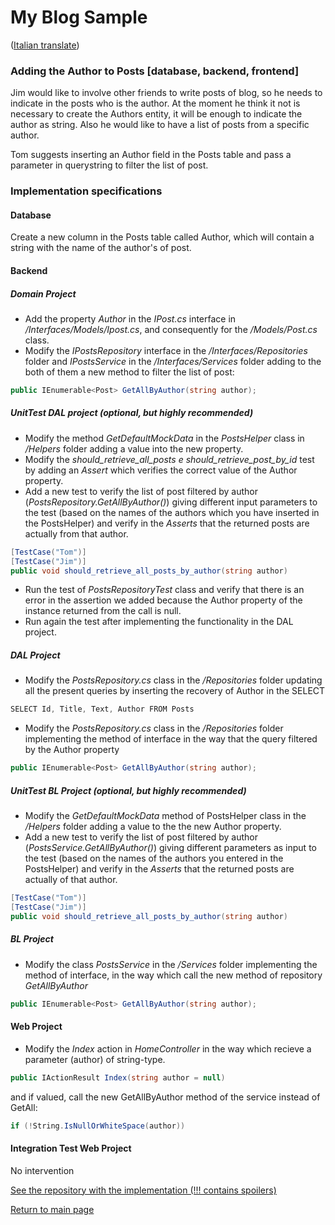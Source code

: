 # My Blog Sample
([Italian translate](PostAuthor_IT.md))  

### Adding the Author to Posts [database, backend, frontend]

Jim would like to involve other friends to write posts of blog, so he needs to indicate in the posts who is the author. At the moment he think it not is necessary to create the Authors entity, it will be enough to indicate the author as string.
Also he would like to have a list of posts from a specific author.

Tom suggests inserting an Author field in the Posts table and pass a parameter in querystring to filter the list of post.

### Implementation specifications

#### Database

Create a new column in the Posts table called Author, which will contain a string with the name of the author's of post.

#### Backend

##### Domain Project

- Add the property *Author* in the *IPost.cs* interface in */Interfaces/Models/Ipost.cs*, and consequently for the */Models/Post.cs* class.
- Modify the *IPostsRepository* interface in the */Interfaces/Repositories* folder and *IPostsService* in the */Interfaces/Services* folder adding to the both of them a new method to filter the list of post:

```csharp
public IEnumerable<Post> GetAllByAuthor(string author);
```

##### UnitTest DAL project (optional, but highly recommended)

- Modify the method *GetDefaultMockData* in the *PostsHelper* class in */Helpers* folder adding a value into the new property.
- Modify the *should_retrieve_all_posts e should_retrieve_post_by_id* test by adding an *Assert* which verifies the correct value of the Author property.
- Add a new test to verify the list of post filtered by author (*PostsRepository.GetAllByAuthor()*) giving different input parameters to the test (based on the names of the authors which you have inserted in the PostsHelper) and verify in the *Asserts* that the returned posts are actually from that author.

```csharp
[TestCase("Tom")]
[TestCase("Jim")]
public void should_retrieve_all_posts_by_author(string author)
```
- Run the test of *PostsRepositoryTest* class and verify that there is an error in the assertion we added because the Author property of the instance returned from the call is null.
- Run again the test after implementing the functionality in the DAL project.

##### DAL Project

- Modify the *PostsRepository.cs* class in the */Repositories* folder updating all the present queries by inserting the recovery of Author in the SELECT

```csharp
SELECT Id, Title, Text, Author FROM Posts
```

- Modify the *PostsRepository.cs* class in the */Repositories* folder implementing the method of interface in the way that the query filtered by the Author property

```csharp
public IEnumerable<Post> GetAllByAuthor(string author);
```

##### UnitTest BL Project (optional, but highly recommended)

- Modify the *GetDefaultMockData* method of PostsHelper class in the */Helpers* folder adding a value to the the new Author property.
- Add a new test to verify the list of post filtered by author (*PostsService.GetAllByAuthor()*) giving different parameters as input to the test (based on the names of the authors you entered in the PostsHelper) and verify in the *Asserts* that the returned posts are actually of that author.

```csharp
[TestCase("Tom")]
[TestCase("Jim")]
public void should_retrieve_all_posts_by_author(string author)
```

##### BL Project

- Modify the class *PostsService* in the */Services* folder implementing the method of interface, in the way which call the new method of repository *GetAllByAuthor*

```csharp
public IEnumerable<Post> GetAllByAuthor(string author);
```

####  Web Project

- Modify the *Index* action in *HomeController* in the way which recieve a parameter (author) of string-type.

```csharp
public IActionResult Index(string author = null)
```
and if valued, call the new GetAllByAuthor method of the service instead of GetAll:

```csharp
if (!String.IsNullOrWhiteSpace(author))
```

#### Integration Test Web Project

No intervention

[See the repository with the implementation (!!! contains spoilers)](https://github.com/Magicianred/my-blog-sample/tree/pathFromV1toV2/step03/add-author-to-posts)

[Return to main page](../README.md)  

